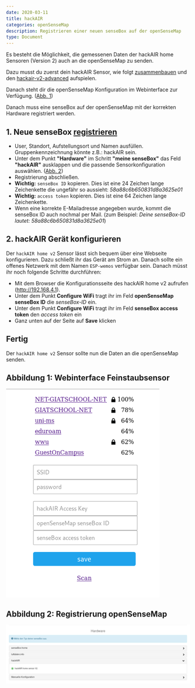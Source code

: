 ```yaml
---
date: 2020-03-11
title: hackAIR
categories: openSenseMap
description: Registrieren einer neuen senseBox auf der openSenseMap
type: Document
---
```


Es besteht die Möglichkeit, die gemessenen Daten der hackAIR home Sensoren (Version 2) auch an die openSenseMap zu senden.

Dazu musst du zuerst dein hackAIR Sensor, wie folgt [zusammenbauen](http://www.hackair.eu/hackair-home-v2/) und den [hackair-v2-advanced](https://github.com/mkraats/hackair-v2-advanced) aufspielen.

Danach steht dir die openSenseMap Konfiguration im Webinterface zur Verfügung. ([Abb. 1](#abbildung-1-webinterface-feinstaubsensor))

Danach muss eine senseBox auf der openSenseMap mit der korrekten Hardware registriert werden.

## 1. Neue senseBox [registrieren](https://opensensemap.org/register)
- User, Standort, Aufstellungsort und Namen ausfüllen. Gruppenkennzeichnung könnte z.B.: hackAIR sein.
- Unter dem Punkt **"Hardware"** im Schritt **"meine senseBox"** das Feld **"hackAIR"** ausklappen und die passende Sensorkonfiguration auswählen. ([Abb. 2](#abbildung-2-registrierung-opensensemap))
- Registrierung abschließen.
- **Wichtig:** `senseBox ID` kopieren. Dies ist eine 24 Zeichen lange Zeichenkette die ungefähr so aussieht: *58a88c6b650831d8a3625e01*
- **Wichtig:** `access token` kopieren. Dies ist eine 64 Zeichen lange Zeichenkette.
- Wenn eine korrekte E-Mailadresse angegeben wurde, kommt die senseBox ID auch nochmal per Mail. (zum Beispiel: *Deine senseBox-ID lautet: 58a88c6b650831d8a3625e01*)

## 2. hackAIR Gerät konfigurieren
Der `hackAIR home v2` Sensor lässt sich bequem über eine Webseite konfigurieren. Dazu schließt ihr das Gerät am Strom an.
Danach sollte ein offenes Netzwerk mit dem Namen `ESP-wemos` verfügbar sein. Danach müsst ihr noch folgende Schritte durchführen:

- Mit dem Browser die Konfigurationsseite des hackAIR home v2 aufrufen (http://192.168.4.1).
- Unter dem Punkt **Configure WiFi** tragt ihr im Feld **openSenseMap senseBox ID** die *senseBox-ID* ein.
- Unter dem Punkt **Configure WiFi** tragt ihr im Feld **senseBox access token** den *access token* ein
- Ganz unten auf der Seite auf **Save** klicken

## Fertig
Der `hackAIR home v2` Sensor sollte nun die Daten an die openSenseMap senden.

## Abbildung 1: Webinterface Feinstaubsensor
<img src="https://github.com/sensebox/resources/raw/master/images/hackair/02_Sensor_Konfiguration.png"/>

## Abbildung 2: Registrierung openSenseMap
<img src="https://github.com/sensebox/resources/raw/master/images/hackair/01_openSenseMap_Konfiguration.png"/>
